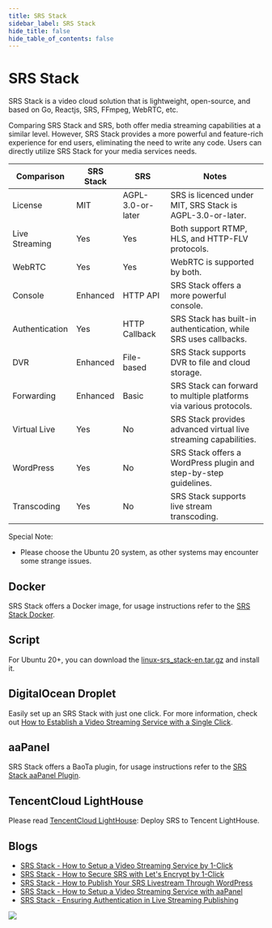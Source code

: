 ```yaml
---
title: SRS Stack
sidebar_label: SRS Stack
hide_title: false
hide_table_of_contents: false
---
```


# SRS Stack

SRS Stack is a video cloud solution that is lightweight, open-source, and based on Go,
Reactjs, SRS, FFmpeg, WebRTC, etc.

Comparing SRS Stack and SRS, both offer media streaming capabilities at a similar level.
However, SRS Stack provides a more powerful and feature-rich experience for end users,
eliminating the need to write any code. Users can directly utilize SRS Stack for your
media services needs.

| Comparison     | SRS Stack | SRS               | Notes                                                              |
|----------------|-----------|-------------------|--------------------------------------------------------------------|
| License        | MIT       | AGPL-3.0-or-later | SRS is licenced under MIT, SRS Stack is AGPL-3.0-or-later.         |
| Live Streaming | Yes       | Yes               | Both support RTMP, HLS, and HTTP-FLV protocols.                    |
| WebRTC         | Yes       | Yes               | WebRTC is supported by both.                                       |
| Console        | Enhanced  | HTTP API          | SRS Stack offers a more powerful console.                          |
| Authentication | Yes       | HTTP Callback     | SRS Stack has built-in authentication, while SRS uses callbacks.   |
| DVR            | Enhanced  | File-based        | SRS Stack supports DVR to file and cloud storage.                  |
| Forwarding     | Enhanced  | Basic             | SRS Stack can forward to multiple platforms via various protocols. |
| Virtual Live   | Yes       | No                | SRS Stack provides advanced virtual live streaming capabilities.   |
| WordPress      | Yes       | No                | SRS Stack offers a WordPress plugin and step-by-step guidelines.   |
| Transcoding    | Yes       | No                | SRS Stack supports live stream transcoding.                        |

Special Note:

* Please choose the Ubuntu 20 system, as other systems may encounter some strange issues.

## Docker

SRS Stack offers a Docker image, for usage instructions refer to the [SRS Stack Docker](https://github.com/ossrs/srs-stack#usage).

## Script

For Ubuntu 20+, you can download the [linux-srs_stack-en.tar.gz](https://github.com/ossrs/srs-stack/releases/latest/download/linux-srs_stack-en.tar.gz)
and install it.

## DigitalOcean Droplet

Easily set up an SRS Stack with just one click. For more information, check out
[How to Establish a Video Streaming Service with a Single Click](/blog/SRS-Stack-Tutorial).

## aaPanel

SRS Stack offers a BaoTa plugin, for usage instructions refer to the [SRS Stack aaPanel Plugin](/blog/BT-aaPanel).

## TencentCloud LightHouse

Please read [TencentCloud LightHouse](https://www.bilibili.com/video/BV1844y1L7dL/): Deploy SRS to Tencent LightHouse.

## Blogs

* [SRS Stack - How to Setup a Video Streaming Service by 1-Click](/blog/SRS-Stack-Tutorial)
* [SRS Stack - How to Secure SRS with Let's Encrypt by 1-Click](/blog/SRS-Stack-HTTPS)
* [SRS Stack - How to Publish Your SRS Livestream Through WordPress](/blog/WordPress-Plugin)
* [SRS Stack - How to Setup a Video Streaming Service with aaPanel](/blog/BT-aaPanel)
* [SRS Stack - Ensuring Authentication in Live Streaming Publishing](/blog/Ensuring-Authentication-in-Live-Streaming-Publishing)

![](https://ossrs.net/gif/v1/sls.gif?site=ossrs.io&path=/lts/doc/en/v6/getting-started-stack)


